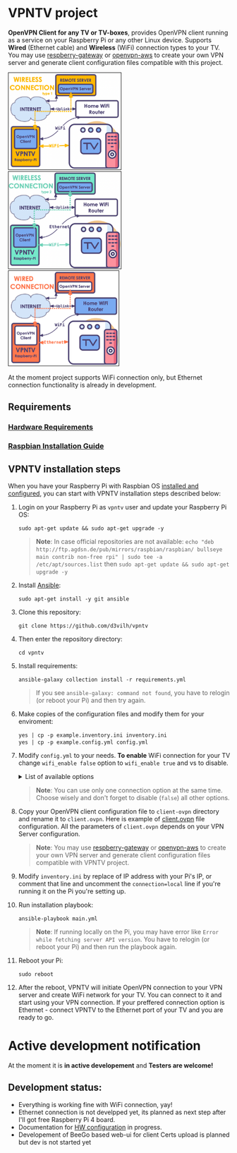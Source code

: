 # VPNTV project
**OpenVPN Client for any TV or TV-boxes**, provides OpenVPN client running as a service on your Raspberry Pi or any other Linux device. Supports **Wired** (Ethernet cable) and **Wireless** (WiFi) connection types to your TV. You may use [respberry-gateway](https://github.com/d3vilh/raspberry-gateway) or [openvpn-aws](https://github.com/d3vilh/openvpn-aws) to create your own VPN server and generate client configuration files compatible with this project. 

<img src="https://github.com/d3vilh/vpntv/raw/main/images/vpntv-wireless.png" alt="wireless connection type 1" width="255" border="1" /> <img src="https://github.com/d3vilh/vpntv/raw/main/images/vpntv-wireless2.png" alt="wireless connection type 2" width="255" border="1" /> <img src="https://github.com/d3vilh/vpntv/raw/main/images/vpntv-wired.png" alt="wired connection" width="250" border="1" />

At the moment project supports WiFi connection only, but Ethernet connection functionality is already in development.

## Requirements
   ### [Hardware Requirements](https://github.com/d3vilh/vpntv-hardware)
   ### [Raspbian Installation Guide](https://github.com/d3vilh/vpntv-hardware/tree/main/imager-configuration)

## VPNTV installation steps
 When you have your Raspberry Pi with Raspbian OS [installed and configured](https://github.com/d3vilh/vpntv-hardware/tree/main/imager-configuration), you can start with VPNTV installation steps described below:
  1. Login on your Raspberry Pi as `vpntv` user and update your Raspberry Pi OS:
     ```shell
     sudo apt-get update && sudo apt-get upgrade -y
     ```
      > **Note**: In case official repositories are not available: `echo "deb http://ftp.agdsn.de/pub/mirrors/raspbian/raspbian/ bullseye main contrib non-free rpi" | sudo tee -a /etc/apt/sources.list` then `sudo apt-get update && sudo apt-get upgrade -y`

  2. Install [Ansible](https://docs.ansible.com/ansible/latest/installation_guide/intro_installation.html):
     ```shell 
     sudo apt-get install -y git ansible
     ```
  3. Clone this repository: 
     ```shell
     git clone https://github.com/d3vilh/vpntv
     ```
  4. Then enter the repository directory: 
     ```shell 
     cd vpntv
     ```
  5. Install requirements: 
     ```shell
     ansible-galaxy collection install -r requirements.yml
     ```
     > If you see `ansible-galaxy: command not found`, you have to relogin (or reboot your Pi) and then try again.
  6. Make copies of the configuration files and modify them for your enviroment:
     ```shell
     yes | cp -p example.inventory.ini inventory.ini 
     yes | cp -p example.config.yml config.yml
     ```
  7.  Modify `config.yml` to your needs.
     **To enable** WiFi connection for your TV change `wifi_enable false` option to `wifi_enable true` and vs to disable.
      <details>
         <summary>
           List of available options
         </summary>

         * **ovpnclient_enable** - enable/disable OpenVPN client service. You need to have OpenVPN client configuration file in `client-ovpn` directory (see next installation step).
  
         * **wifi2wifi_enable** - enable/disable VT over WiFi connection. VPNTV connects to your home WiFi network and create new WiFi network for your TV. You need to configure here WiFi network name and password of new AP which will be up on vpntv. Used only if you have WiFi dongle connected to your Raspberry Pi. Can't be used with other connection options at the same time.
  
         * **wifi_mod_enable** - enable/disable custom WiFi modules installation. You need to enable it if your WiFi dongle does not support AP mode by Raspberry Pi OS by default. [Refer to the list](https://github.com/d3vilh/vpntv/tree/main/wifi-modules) of all supported WiFi dongles.
  
         * **wifi2ethernet_enable** - enable/disable TV over Ethernet connection. Used only if your TV has Ethernet cable connected to your Raspberry Pi. Can't be used with other connection options at the same time.

         * **ethernet2wifi_enable** - enable/disable TV over WiFi connection, while VPNTV connected by Ethernet cable to your home Router. You need to configure here WiFi network name and password of new AP which will be up on vpntv. Can't be used with other connection options at the same time.
      </details>

         > **Note**: You can use only one connection option at the same time. Choose wisely and don't forget to disable (`false`) all other options.

  8. Copy your OpenVPN client configuration file to `client-ovpn` directory and rename it to `client.ovpn`. Here is example of [client.ovpn](https://github.com/d3vilh/vpntv/blob/master/client-ovpn/example-client.ovpn) file configuration. All the parameters of `client.ovpn` depends on your VPN Server configuration. 
      > **Note**: You may use [respberry-gateway](https://github.com/d3vilh/raspberry-gateway) or [openvpn-aws](https://github.com/d3vilh/openvpn-aws) to create your own VPN server and generate client configuration files compatible with VPNTV project.

  9.  Modify `inventory.ini` by replace of IP address with your Pi's IP, or comment that line and uncomment the `connection=local` line if you're running it on the Pi you're setting up.

  10.  Run installation playbook:
       ```shell
       ansible-playbook main.yml
       ```
       > **Note**: If running locally on the Pi, you may have error like `Error while fetching server API version`. You have to relogin (or reboot your Pi) and then run the playbook again.

  11.  Reboot your Pi:
       ```shell
       sudo reboot
       ```

  12.  After the reboot, VPNTV will initiate OpenVPN connection to your VPN server and create WiFi network for your TV. You can connect to it and start using your VPN connection. If your preffered connection option is Ethernet - connect VPNTV to the Ethernet port of your TV and you are ready to go.
 
# Active development notification
At the moment it is **in active developement** and **Testers are welcome!**

## Development status:
* Everything is working fine with WiFi connection, yay!
* Ethernet connection is not develpped yet, its planned as next step after I'll got free Raspberry Pi 4 board.
* Documentation for [HW configuration](https://github.com/d3vilh/vpntv-hardware) in progress.
* Developement of BeeGo based web-ui for client Certs upload is planned but dev is not started yet
